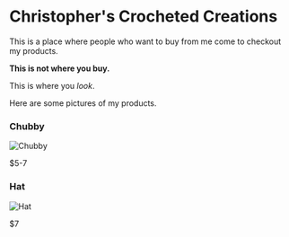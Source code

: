 # Christopher's Crocheted Creations

This is a place where people who want to buy from me come to checkout my products.

**This is not where you buy.**

This is where you *look*.

Here are some pictures of my products.

### Chubby

![Chubby](/docs/assets/IMG_20220721_120020000.jpg)

$5-7

### Hat

![Hat](/docs/assets/IMG_20220721_132829821.jpg)

$7
